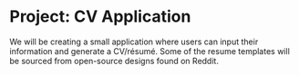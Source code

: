 # Project: CV Application

We will be creating a small application where users can input their information and generate a CV/résumé. Some of the resume templates will be sourced from open-source designs found on Reddit.
